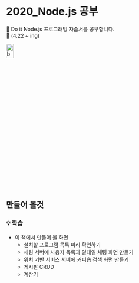 # 2020_Node.js 공부
:memo: Do it Node.js 프로그래밍 자습서를 공부합니다.  <br>
:runner: (4.22 ~ ing)
<br>

<img src="https://lh3.googleusercontent.com/proxy/i3XaLMeyEd1xwCmClBtg-QhHkzmLCL_TDYmfQUxNGHg8-QAmGWKAaCO7uUpbwIoEUICZFxAmb5jtNj8Yj0eSd5qa_p-CzHihvF2GEtTAeB8a4H83jlXJhQ" width="20%" height="10%"  alt="book"></img>



## 만들어 볼것
### :bulb: 학습

* 이 책에서 만들어 볼 화면
  - 설치할 프로그램 목록 미리 확인하기
  - 채팅 서버에 사용자 목록과 일대일 채팅 화면 만들기
  - 위치 기반 서비스 서버에 커피숍 검색 화면 만들기
  - 게시판 CRUD
  - 계산기
  
